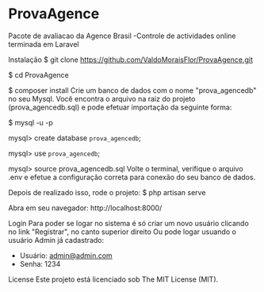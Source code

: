 # ProvaAgence
 Pacote de avaliacao da Agence Brasil
 -Controle de actividades online terminada em Laravel
 
Instalação
$ git clone https://github.com/ValdoMoraisFlor/ProvaAgence.git

$ cd ProvaAgence

$ composer install
Crie um banco de dados com o nome "prova_agencedb" no seu Mysql.
Você encontra o arquivo na raiz do projeto (prova_agencedb.sql) e pode efetuar importação da seguinte forma:


$ mysql -u <your user> -p <your password>

    
mysql> create database `prova_agencedb`;

    
mysql> use `prova_agencedb`;

    
mysql> source prova_agencedb.sql
Volte o terminal, verifique o arquivo .env e efetue a configuração correta para conexão do seu banco de dados.

    
Depois de realizado isso, rode o projeto:
$ php artisan serve
    
    
Abra em seu navegador:
http://localhost:8000/

    
Login
Para poder se logar no sistema é só criar um novo usuário clicando no link "Registrar", no canto superior direito
Ou pode logar usuando o usuário Admin já cadastrado:

- Usuário: admin@admin.com
- Senha: 1234


License
Este projeto está licenciado sob The MIT License (MIT).
